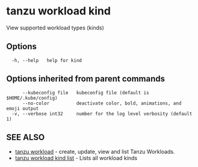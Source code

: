 # tanzu workload kind

View supported workload types (kinds)

## Options

```console
  -h, --help   help for kind
```

## Options inherited from parent commands

```console
      --kubeconfig file   kubeconfig file (default is $HOME/.kube/config)
      --no-color          deactivate color, bold, animations, and emoji output
  -v, --verbose int32     number for the log level verbosity (default 1)
```

## SEE ALSO

* [tanzu workload](tanzu_workload.hbs.md)	 - create, update, view and list Tanzu Workloads.
* [tanzu workload kind list](tanzu_workload_kind_list.hbs.md)	 - Lists all workload kinds

